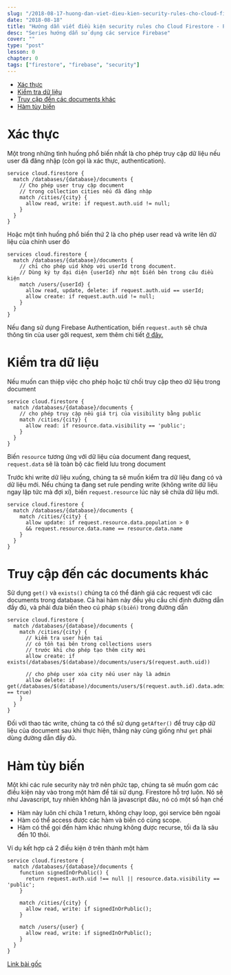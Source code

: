 ```yaml
---
slug: "/2018-08-17-huong-dan-viet-dieu-kien-security-rules-cho-cloud-firetore"
date: "2018-08-18"
title: "Hướng dẫn viết điều kiện security rules cho Cloud Firestore - Phần 2"
desc: "Series hướng dẫn sử dụng các service Firebase"
cover: ""
type: "post"
lesson: 0
chapter: 0
tags: ["firestore", "firebase", "security"]
---
```


<!-- TOC -->

- [Xác thực](#xác-thực)
- [Kiểm tra dữ liệu](#kiểm-tra-dữ-liệu)
- [Truy cập đến các documents khác](#truy-cập-đến-các-documents-khác)
- [Hàm tùy biến](#hàm-tùy-biến)

<!-- /TOC -->

# Xác thực

Một trong những tình huống phổ biến nhất là cho phép truy cập dữ liệu nếu user đã đăng nhập (còn gọi là xác thực, authentication).

```shell
service cloud.firestore {
  match /databases/{database}/documents {
    // Cho phép user truy cập document
    // trong collection cities nếu đã đăng nhập
    match /cities/{city} {
      allow read, write: if request.auth.uid != null;
    }
  }
}
```

Hoặc một tình huống phổ biến thứ 2 là cho phép user read và write lên dữ liệu của chính user đó

```shell
services cloud.firestore {
  match /databases/{database}/documents {
    // chỉ cho phép uid khớp với userId trong document.
    // Dùng ký tự đại diện {userId} như một biến bên trong câu điều kiện
    match /users/{userId} {
      allow read, update, delete: if request.auth.uid == userId;
      allow create: if request.auth.uid != null;
    }
  }
}
```

Nếu đang sử dụng Firebase Authentication, biến `request.auth` sẽ chưa thông tin của user gởi request, xem thêm chi tiết [ở đây.](https://firebase.google.com/docs/reference/rules/rules.firestore.Request#auth)

# Kiểm tra dữ liệu

Nếu muốn can thiệp việc cho phép hoặc từ chối truy cập theo dữ liệu trong document

```shell
service cloud.firestore {
  match /databases/{database}/documents {
    // cho phép truy cập nếu giá trị của visibility bằng public
    match /cities/{city} {
      allow read: if resource.data.visibility == 'public';
    }
  }
}
```
Biến `resource` tương ứng với dữ liệu của document đang request, `request.data` sẽ là toàn bộ các field lưu trong document

Trước khi write dữ liệu xuống, chúng ta sẽ muốn kiểm tra dữ liệu đang có và dữ liệu mới. Nếu chúng ta đang set rule pending write (không write dữ liệu ngay lập tức mà đợi xí), biến `request.resource` lúc này sẽ chứa dữ liệu mới.

```shell
service cloud.firestore {
  match /databases/{database}/documents {
    match /cities/{city} {
      allow update: if request.resource.data.population > 0
      && request.resource.data.name == resource.data.name
    }
  }
}
```

# Truy cập đến các documents khác

Sử dụng `get()` và `exists()` chúng ta có thể đánh giá các request với các documents trong database. Cả hai hàm này đều yêu cầu chỉ định đường dẫn đầy đủ, và phải đưa biến theo cú pháp `$(biến)` trong đường dẫn

```shell
service cloud.firestore {
  match /databases/{database}/documents {
    match /cities/{city} {
      // kiểm tra user hiện tại
      // có tồn tại bên trong collections users
      // trước khi cho phép tạo thêm city mới
      allow create: if exists(/databases/$(database)/documents/users/$(request.auth.uid))

      // cho phép user xóa city nếu user này là admin
      allow delete: if get(/databases/$(database)/documents/users/$(request.auth.id).data.admin == true)
    }
  }
}
```

Đối với thao tác write, chúng ta có thể sử dụng `getAfter()` để truy cập dữ liệu của document sau khi thực hiện, thằng này cũng giống như `get` phải dùng đường dẫn đầy đủ.

# Hàm tùy biến

Một khi các rule security này trở nên phức tạp, chúng ta sẽ muốn gom các điều kiện này vào trong một hàm để tái sử dụng. Firestore hỗ trợ luôn. Nó sẽ như Javascript, tuy nhiên không hẳn là javascript đâu, nó có một số hạn chế

- Hàm này luôn chỉ chứa 1 return, không chạy loop, gọi service bên ngoài
- Hàm có thể access được các hàm và biến có cùng scope.
- Hàm có thể gọi đến hàm khác nhưng không được recurse, tối đa là sâu đến 10 thôi.

Ví dụ kết hợp cả 2 điều kiện ở trên thành một hàm

```shell
service cloud.firestore {
  match /databases/{database}/documents {
    function signedInOrPublic() {
      return request.auth.uid !== null || resource.data.visibility == 'public';
    }

    match /cities/{city} {
      allow read, write: if signedInOrPublic();
    }

    match /users/{user} {
      allow read, write: if signedInOrPublic();
    }
  }
}
```

[Link bài gốc](https://firebase.google.com/docs/firestore/security/rules-conditions)